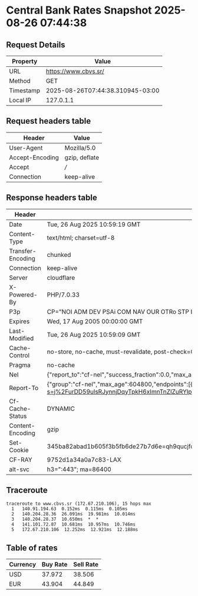 # Central Bank Rates Snapshot 2025-08-26 07:44:38
## Request Details

| Property | Value |
|----------|-------|
| URL | https://www.cbvs.sr/ |
| Method | GET |
| Timestamp | 2025-08-26T07:44:38.310945-03:00 |
| Local IP | 127.0.1.1 |
    
## Request headers table

| Header | Value |
|--------|-------|
| User-Agent | Mozilla/5.0 |
| Accept-Encoding | gzip, deflate |
| Accept | */* |
| Connection | keep-alive |

    
## Response headers table
| Header | Value |
|--------|-------|
| Date | Tue, 26 Aug 2025 10:59:19 GMT |
| Content-Type | text/html; charset=utf-8 |
| Transfer-Encoding | chunked |
| Connection | keep-alive |
| Server | cloudflare |
| X-Powered-By | PHP/7.0.33 |
| P3p | CP="NOI ADM DEV PSAi COM NAV OUR OTRo STP IND DEM" |
| Expires | Wed, 17 Aug 2005 00:00:00 GMT |
| Last-Modified | Tue, 26 Aug 2025 10:59:09 GMT |
| Cache-Control | no-store, no-cache, must-revalidate, post-check=0, pre-check=0 |
| Pragma | no-cache |
| Nel | {"report_to":"cf-nel","success_fraction":0.0,"max_age":604800} |
| Report-To | {"group":"cf-nel","max_age":604800,"endpoints":[{"url":"https://a.nel.cloudflare.com/report/v4?s=j%2FurDD59ulsRJynnjDqyTpkH6xImnTnZIZuRYIp1FRxyq6lW9lKZfcHyIKxsjJ96gKJDIOf8CJkvrybfgS84AEEBujnZDJWLOsZb"}]} |
| Cf-Cache-Status | DYNAMIC |
| Content-Encoding | gzip |
| Set-Cookie | 345ba82abad1b605f3b5fb6de27b7d6e=qh9qucjfddn4s3egik46jmpli1; HttpOnly; Path=/ |
| CF-RAY | 9752d1a34a0a7c83-LAX |
| alt-svc | h3=":443"; ma=86400 |

## Traceroute 

```
traceroute to www.cbvs.sr (172.67.210.106), 15 hops max
  1   140.91.194.63  0.152ms  0.115ms  0.105ms 
  2   140.204.28.36  26.091ms  19.981ms  10.014ms 
  3   140.204.28.37  10.650ms  *  * 
  4   141.101.72.87  10.681ms  10.957ms  10.746ms 
  5   172.67.210.106  12.252ms  12.921ms  12.188ms 

```


## Table of rates

| Currency | Buy Rate | Sell Rate |
|----------|----------|-----------|
| USD | 37.972 | 38.506 |
| EUR | 43.904 | 44.849 |
